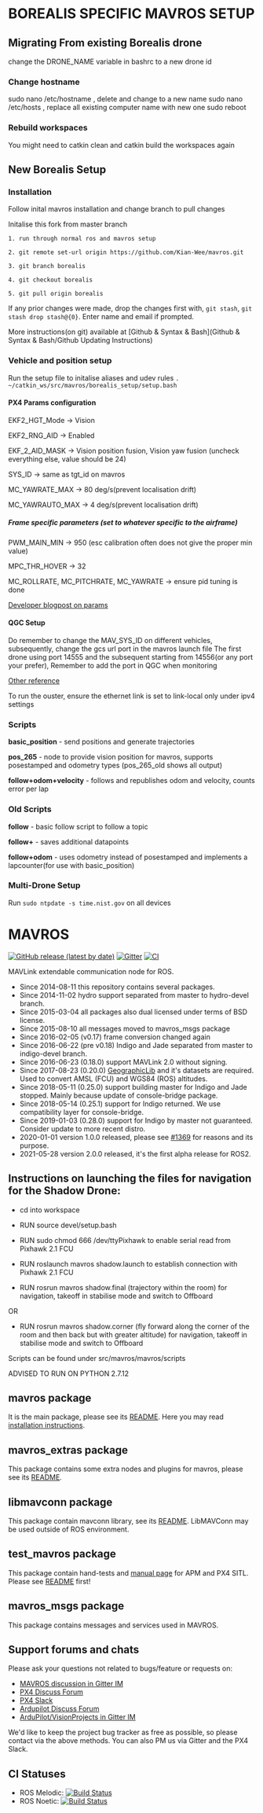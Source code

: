 # BOREALIS SPECIFIC MAVROS SETUP

## **Migrating From existing Borealis drone**
change the DRONE_NAME variable in bashrc to a new drone id
### Change hostname
sudo nano /etc/hostname , delete and change to a new name
sudo nano /etc/hosts , replace all existing computer name with new one
sudo reboot

### Rebuild workspaces

You might need to catkin clean and catkin build the workspaces again

## **New Borealis Setup**

### Installation
Follow inital mavros installation and change branch to pull changes

Initalise this fork from master branch

	1. run through normal ros and mavros setup
	
	2. git remote set-url origin https://github.com/Kian-Wee/mavros.git
	
	3. git branch borealis
	
	4. git checkout borealis
	
	5. git pull origin borealis

If any prior changes were made, drop the changes first with, ```git stash```, ```git stash drop stash@{0}```. Enter name and email if prompted.

More instructions(on git) available at [Github & Syntax & Bash](Github & Syntax & Bash/Github Updating Instructions)



### **Vehicle and position setup** 
Run the setup file to initalise aliases and udev rules
``` . ~/catkin_ws/src/mavros/borealis_setup/setup.bash ```

#### PX4 Params configuration

EKF2_HGT_Mode -> Vision

EKF2_RNG_AID -> Enabled

EKF_2_AID_MASK -> Vision position fusion, Vision yaw fusion (uncheck everything else, value should be 24)

SYS_ID -> same as tgt_id on mavros

MC_YAWRATE_MAX -> 80 deg/s(prevent localisation drift)

MC_YAWRAUTO_MAX -> 4 deg/s(prevent localisation drift)

##### Frame specific parameters (set to whatever specific to the airframe)

PWM_MAIN_MIN -> 950 (esc calibration often does not give the proper min value)

MPC_THR_HOVER -> 32

MC_ROLLRATE, MC_PITCHRATE, MC_YAWRATE -> ensure pid tuning is done


[Developer blogpost on params](https://hubs.la/Q0168CVX0)

#### QGC Setup
Do remember to change the MAV_SYS_ID on different vehicles, subsequently, change the gcs url port in the mavros launch file
The first drone using port 14555 and the subsequent starting from 14556(or any port your prefer), Remember to add the port in QGC when monitoring

[Other reference](https://github.com/PX4/PX4-Devguide/blob/master/en/companion_computer/pixhawk_companion.md)

To run the ouster, ensure the ethernet link is set to link-local only under ipv4 settings



### **Scripts**

**basic_position** - send positions and generate trajectories

**pos_265** - node to provide vision position for mavros, supports posestamped and odometry types (pos_265_old shows all output)

**follow+odom+velocity** - follows and republishes odom and velocity, counts error per lap

### **Old Scripts**

**follow** - basic follow script to follow a topic

**follow+** - saves additional datapoints

**follow+odom** - uses odometry instead of posestamped and implements a lapcounter(for use with basic_position)

### Multi-Drone Setup
Run ``` sudo ntpdate -s time.nist.gov ``` on all devices


MAVROS
======
[![GitHub release (latest by date)](https://img.shields.io/github/v/release/mavlink/mavros)](https://github.com/mavlink/mavros/releases)  [![Gitter](https://badges.gitter.im/Join%20Chat.svg)](https://gitter.im/mavlink/mavros?utm_source=badge&utm_medium=badge&utm_campaign=pr-badge&utm_content=badge)  [![CI](https://github.com/mavlink/mavros/actions/workflows/main.yml/badge.svg)](https://github.com/mavlink/mavros/actions/workflows/main.yml)

MAVLink extendable communication node for ROS.

- Since 2014-08-11 this repository contains several packages.
- Since 2014-11-02 hydro support separated from master to hydro-devel branch.
- Since 2015-03-04 all packages also dual licensed under terms of BSD license.
- Since 2015-08-10 all messages moved to mavros\_msgs package
- Since 2016-02-05 (v0.17) frame conversion changed again
- Since 2016-06-22 (pre v0.18) Indigo and Jade separated from master to indigo-devel branch.
- Since 2016-06-23 (0.18.0) support MAVLink 2.0 without signing.
- Since 2017-08-23 (0.20.0) [GeographicLib][geolib] and it's datasets are required. Used to convert AMSL (FCU) and WGS84 (ROS) altitudes.
- Since 2018-05-11 (0.25.0) support building master for Indigo and Jade stopped. Mainly because update of console-bridge package.
- Since 2018-05-14 (0.25.1) support for Indigo returned. We use compatibility layer for console-bridge.
- Since 2019-01-03 (0.28.0) support for Indigo by master not guaranteed. Consider update to more recent distro.
- 2020-01-01 version 1.0.0 released, please see [#1369][iss1369] for reasons and its purpose.
- 2021-05-28 version 2.0.0 released, it's the first alpha release for ROS2.


Instructions on launching the files for navigation for the Shadow Drone:
----------------------

 - cd into workspace

 - RUN source devel/setup.bash

 - RUN sudo chmod 666 /dev/ttyPixhawk to enable serial read from Pixhawk 2.1 FCU

 - RUN roslaunch mavros shadow.launch to establish connection with Pixhawk 2.1 FCU

 - RUN rosrun mavros shadow.final (trajectory within the room) for navigation, takeoff in stabilise mode and switch to Offboard 

OR 

 - RUN rosrun mavros shadow.corner (fly forward along the corner of the room and then back but with greater altitude) for navigation, takeoff in stabilise mode and switch to Offboard

Scripts can be found under src/mavros/mavros/scripts

ADVISED TO RUN ON PYTHON 2.7.12

mavros package
--------------

It is the main package, please see its [README][mrrm].
Here you may read [installation instructions][inst].


mavros\_extras package
----------------------

This package contains some extra nodes and plugins for mavros, please see its [README][exrm].


libmavconn package
------------------

This package contain mavconn library, see its [README][libmc].
LibMAVConn may be used outside of ROS environment.


test\_mavros package
--------------------

This package contain hand-tests and [manual page][test] for APM and PX4 SITL.
Please see [README][test] first!


mavros\_msgs package
--------------------

This package contains messages and services used in MAVROS.


Support forums and chats
------------------------

Please ask your questions not related to bugs/feature or requests on:

- [MAVROS discussion in Gitter IM](https://gitter.im/mavlink/mavros)
- [PX4 Discuss Forum](https://discuss.px4.io/)
- [PX4 Slack](https://slack.px4.io/)
- [Ardupilot Discuss Forum](https://discuss.ardupilot.org/)
- [ArduPilot/VisionProjects in Gitter IM](https://gitter.im/ArduPilot/ardupilot/VisionProjects)

We'd like to keep the project bug tracker as free as possible, so please contact via the above methods. You can also PM us via Gitter and the PX4 Slack.


CI Statuses
-----------

  - ROS Melodic: [![Build Status](http://build.ros.org/buildStatus/icon?job=Mdev__mavros__ubuntu_bionic_amd64)](http://build.ros.org/job/Mdev__mavros__ubuntu_bionic_amd64/)
  - ROS Noetic: [![Build Status](http://build.ros.org/buildStatus/icon?job=Ndev__mavros__ubuntu_focal_amd64)](http://build.ros.org/job/Ndev__mavros__ubuntu_focal_amd64/)


[mrrm]: https://github.com/mavlink/mavros/blob/master/mavros/README.md
[exrm]: https://github.com/mavlink/mavros/blob/master/mavros_extras/README.md
[libmc]: https://github.com/mavlink/mavros/blob/master/libmavconn/README.md
[test]: https://github.com/mavlink/mavros/blob/master/test_mavros/README.md
[inst]: https://github.com/mavlink/mavros/blob/master/mavros/README.md#installation
[geolib]: https://geographiclib.sourceforge.io/
[iss1369]: https://github.com/mavlink/mavros/issues/1369
